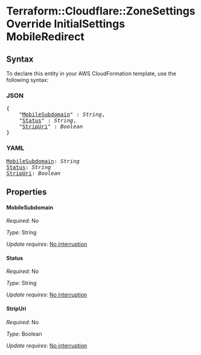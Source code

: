 # Terraform::Cloudflare::ZoneSettingsOverride InitialSettings MobileRedirect

## Syntax

To declare this entity in your AWS CloudFormation template, use the following syntax:

### JSON

<pre>
{
    "<a href="#mobilesubdomain" title="MobileSubdomain">MobileSubdomain</a>" : <i>String</i>,
    "<a href="#status" title="Status">Status</a>" : <i>String</i>,
    "<a href="#stripuri" title="StripUri">StripUri</a>" : <i>Boolean</i>
}
</pre>

### YAML

<pre>
<a href="#mobilesubdomain" title="MobileSubdomain">MobileSubdomain</a>: <i>String</i>
<a href="#status" title="Status">Status</a>: <i>String</i>
<a href="#stripuri" title="StripUri">StripUri</a>: <i>Boolean</i>
</pre>

## Properties

#### MobileSubdomain

_Required_: No

_Type_: String

_Update requires_: [No interruption](https://docs.aws.amazon.com/AWSCloudFormation/latest/UserGuide/using-cfn-updating-stacks-update-behaviors.html#update-no-interrupt)

#### Status

_Required_: No

_Type_: String

_Update requires_: [No interruption](https://docs.aws.amazon.com/AWSCloudFormation/latest/UserGuide/using-cfn-updating-stacks-update-behaviors.html#update-no-interrupt)

#### StripUri

_Required_: No

_Type_: Boolean

_Update requires_: [No interruption](https://docs.aws.amazon.com/AWSCloudFormation/latest/UserGuide/using-cfn-updating-stacks-update-behaviors.html#update-no-interrupt)

